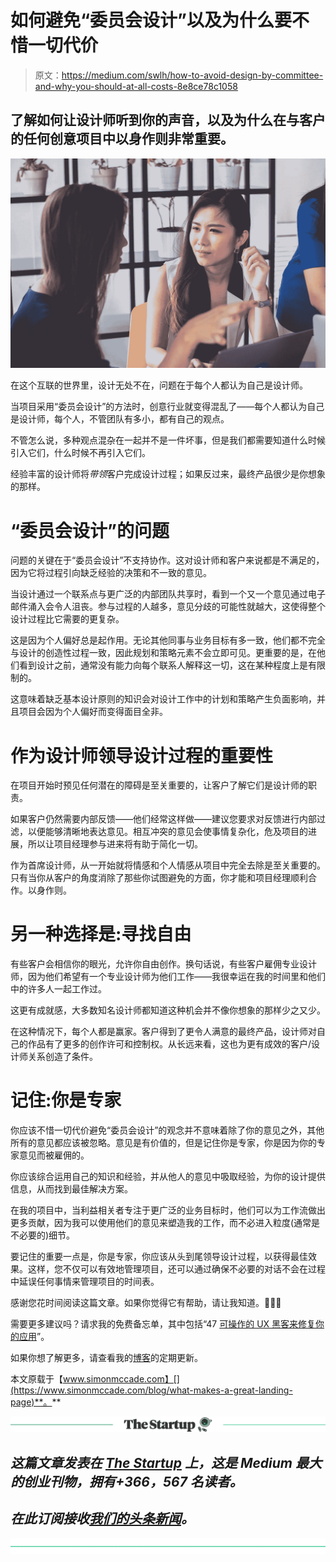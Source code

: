 # 如何避免“委员会设计”以及为什么要不惜一切代价

> 原文：<https://medium.com/swlh/how-to-avoid-design-by-committee-and-why-you-should-at-all-costs-8e8ce78c1058>

## 了解如何让设计师听到你的声音，以及为什么在与客户的任何创意项目中以身作则非常重要。

![](img/44ce1889bbd9228469afae077a2f4abd.png)

在这个互联的世界里，设计无处不在，问题在于每个人都认为自己是设计师。

当项目采用“委员会设计”的方法时，创意行业就变得混乱了——每个人都认为自己是设计师，每个人，不管团队有多小，都有自己的观点。

不管怎么说，多种观点混杂在一起并不是一件坏事，但是我们都需要知道什么时候引入它们，什么时候不再引入它们。

经验丰富的设计师将*带领*客户完成设计过程；如果反过来，最终产品很少是你想象的那样。

# “委员会设计”的问题

问题的关键在于“委员会设计”不支持协作。这对设计师和客户来说都是不满足的，因为它将过程引向缺乏经验的决策和不一致的意见。

当设计通过一个联系点与更广泛的内部团队共享时，看到一个又一个意见通过电子邮件涌入会令人沮丧。参与过程的人越多，意见分歧的可能性就越大，这使得整个设计过程比它需要的更复杂。

这是因为个人偏好总是起作用。无论其他同事与业务目标有多一致，他们都不完全与设计的创造性过程一致，因此规划和策略元素不会立即可见。更重要的是，在他们看到设计之前，通常没有能力向每个联系人解释这一切，这在某种程度上是有限制的。

这意味着缺乏基本设计原则的知识会对设计工作中的计划和策略产生负面影响，并且项目会因为个人偏好而变得面目全非。

# 作为设计师领导设计过程的重要性

在项目开始时预见任何潜在的障碍是至关重要的，让客户了解它们是设计师的职责。

如果客户仍然需要内部反馈——他们经常这样做——建议您要求对反馈进行内部过滤，以便能够清晰地表达意见。相互冲突的意见会使事情复杂化，危及项目的进展，所以让项目经理参与进来将有助于简化一切。

作为首席设计师，从一开始就将情感和个人情感从项目中完全去除是至关重要的。只有当你从客户的角度消除了那些你试图避免的方面，你才能和项目经理顺利合作。以身作则。

# 另一种选择是:寻找自由

有些客户会相信你的眼光，允许你自由创作。换句话说，有些客户雇佣专业设计师，因为他们希望有一个专业设计师为他们工作——我很幸运在我的时间里和他们中的许多人一起工作过。

这更有成就感，大多数知名设计师都知道这种机会并不像你想象的那样少之又少。

在这种情况下，每个人都是赢家。客户得到了更令人满意的最终产品，设计师对自己的作品有了更多的创作许可和控制权。从长远来看，这也为更有成效的客户/设计师关系创造了条件。

# 记住:你是专家

你应该不惜一切代价避免“委员会设计”的观念并不意味着除了你的意见之外，其他所有的意见都应该被忽略。意见是有价值的，但是记住你是专家，你是因为你的专家意见而被雇佣的。

你应该综合运用自己的知识和经验，并从他人的意见中吸取经验，为你的设计提供信息，从而找到最佳解决方案。

在我的项目中，当利益相关者专注于更广泛的业务目标时，他们可以为工作流做出更多贡献，因为我可以使用他们的意见来塑造我的工作，而不必进入粒度(通常是不必要的)细节。

要记住的重要一点是，你是专家，你应该从头到尾领导设计过程，以获得最佳效果。这样，您不仅可以有效地管理项目，还可以通过确保不必要的对话不会在过程中延误任何事情来管理项目的时间表。

感谢您花时间阅读这篇文章。如果你觉得它有帮助，请让我知道。👏👏👏

需要更多建议吗？请求我的免费备忘单，其中包括“47 [可操作的 UX 黑客来修复你的应用](https://www.simonmccade.com/ux-hacks-to-fix-your-app)”。

如果你想了解更多，请查看我的[博客](http://www.simonmccade.com/blog)的定期更新。

本文原载于【www.simonmccade.com】[](https://www.simonmccade.com/blog/what-makes-a-great-landing-page)**。**

*[![](img/308a8d84fb9b2fab43d66c117fcc4bb4.png)](https://medium.com/swlh)*

## *这篇文章发表在 [The Startup](https://medium.com/swlh) 上，这是 Medium 最大的创业刊物，拥有+366，567 名读者。*

## *在此订阅接收[我们的头条新闻](http://growthsupply.com/the-startup-newsletter/)。*

*[![](img/b0164736ea17a63403e660de5dedf91a.png)](https://medium.com/swlh)*